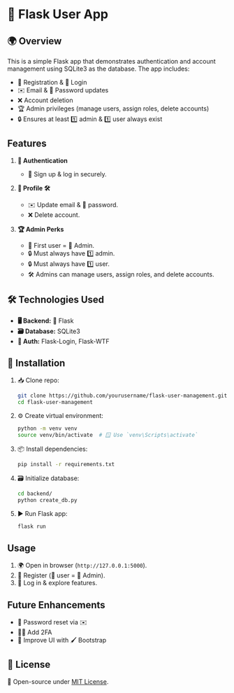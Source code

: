 # 🐍 Flask User App

## 🌍 Overview
This is a simple Flask app that demonstrates authentication and account management using SQLite3 as the database. The app includes:

- 👤 Registration & 🔑 Login
- ✉️ Email & 🔑 Password updates
- ❌ Account deletion
- 🏆 Admin privileges (manage users, assign roles, delete accounts)
- 🔒 Ensures at least 1️⃣ admin & 1️⃣ user always exist

## Features

1. **🔑 Authentication**  
   - 👥 Sign up & log in securely.
   
2. **👤 Profile 🛠️**  
   - ✉️ Update email & 🔑 password.
   - ❌ Delete account.
   
3. **🏆 Admin Perks**  
   - 🥇 First user = 👑 Admin.
   - 🔒 Must always have 1️⃣ admin.
   - 🔒 Must always have 1️⃣ user.
   - 🛠️ Admins can manage users, assign roles, and delete accounts.
   
## 🛠️ Technologies Used

- **🖥️ Backend:** 🐍 Flask
- **🗃️ Database:** SQLite3
- **🔐 Auth:** Flask-Login, Flask-WTF

## 🚀 Installation

1. 📥 Clone repo:
   ```sh
   git clone https://github.com/yourusername/flask-user-management.git
   cd flask-user-management
   ```
2. ⚙️ Create virtual environment:
   ```sh
   python -m venv venv
   source venv/bin/activate  # 🪟 Use `venv\Scripts\activate`
   ```
3. 📦 Install dependencies:
   ```sh
   pip install -r requirements.txt
   ```
4. 🗃️ Initialize database:
   ```sh
   cd backend/
   python create_db.py
   ```
5. ▶️ Run Flask app:
   ```sh
   flask run
   ```

## Usage

1. 🌍 Open in browser (`http://127.0.0.1:5000`).
2. 📝 Register (🥇 user = 👑 Admin).
3. 🔑 Log in & explore features.

## Future Enhancements

- 🔄 Password reset via ✉️
- 🔑🔑 Add 2FA
- 🎨 Improve UI with 🖌️ Bootstrap

## 📜 License

📂 Open-source under [MIT License](https://opensource.org/licenses/MIT).

